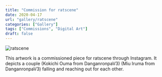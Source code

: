 ```yaml
---
title: "Commission for ratscene"
date: 2020-04-17
url: "gallery/ratscene"
categories: ["Gallery"]
tags: ["Commissions", "Digital Art"]
draft: false
---
```


![ratscene](/images/post/2020/ratscene.png)

This artwork is a commissioned piece for ratscene through Instagram. It depicts a couple (Kokichi Ouma from DanganronpaV3) (Miu Iruma from DanganronpaV3) falling and reaching out for each other.
